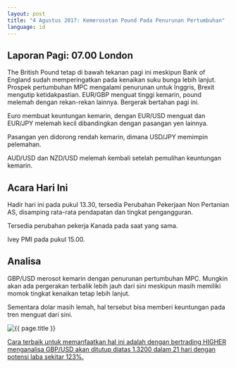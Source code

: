 ```yaml
---
layout: post
title: "4 Agustus 2017: Kemerosotan Pound Pada Penurunan Pertumbuhan"
language: id
---
```

## Laporan Pagi: 07.00 London

The British Pound tetap di bawah tekanan pagi ini meskipun Bank of England sudah memperingatkan pada kenaikan suku bunga lebih lanjut. Prospek pertumbuhan MPC mengalami penurunan untuk Inggris, Brexit mengutip ketidakpastian. EUR/GBP menguat tinggi kemarin, pound melemah dengan rekan-rekan lainnya. Bergerak bertahan pagi ini.

Euro membuat keuntungan kemarin, dengan EUR/USD menguat dan EUR/JPY melemah kecil dibandingkan dengan pasangan yen lainnya.

Pasangan yen didorong rendah kemarin, dimana USD/JPY memimpin pelemahan.

AUD/USD dan NZD/USD melemah kembali setelah pemulihan keuntungan kemarin.

## Acara Hari Ini

Hadir hari ini pada pukul 13.30, tersedia Perubahan Pekerjaan Non Pertanian AS, disamping rata-rata pendapatan dan tingkat pengangguran.

Tersedia perubahan pekerja Kanada pada saat yang sama.

Ivey PMI pada pukul 15.00.

## Analisa

GBP/USD merosot kemarin dengan penurunan pertumbuhan MPC. Mungkin akan ada pergerakan terbalik lebih jauh dari sini meskipun masih memiliki momok tingkat kenaikan tetap lebih lanjut.

Sementara dolar masih lemah, hal tersebut bisa memberi keuntungan pada tren menguat dari sini.

<img src="{{ site.url }}/images/id-04-august-17.png" alt="{{ page.title }}" title="{{ page.title }}">

<a href="%LINK%%?currency=USD& market=forex&underlying=frxGBPUSD&formname=higherlower&duration_amount=21&duration_units=d&amount=10&amount_type=payout&expiry_type=duration&barrier=1.32" target="_blank">Cara terbaik untuk memanfaatkan hal ini adalah dengan bertrading HIGHER menganalisa GBP/USD akan ditutup diatas 1.3200 dalam 21 hari dengan potensi laba sekitar 123%.</a>